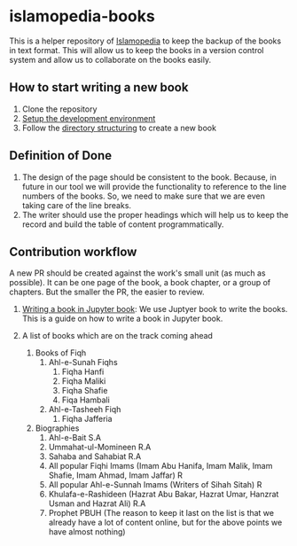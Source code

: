 # islamopedia-books
This is a helper repository of [Islamopedia](https://github.com/segullshairbutt/islamopedia/) to keep the backup of the books in text format. This will allow us to keep the books in a version control system and allow us to collaborate on the books easily.

## How to start writing a new book
1. Clone the repository
2. [Setup the development environment](./docs/local-setup.md)
3. Follow the [directory structuring](./docs/directory-structuring.md) to create a new book

## Definition of Done
1. The design of the page should be consistent to the book. Because, in future in our tool we will provide the functionality to reference to the line numbers of the books. So, we need to make sure that we are even taking care of the line breaks.
2. The writer should use the proper headings which will help us to keep the record and build the table of content programmatically. 

## Contribution workflow
A new PR should be created against the work's small unit (as much as possible). It can be one page of the book, a book chapter, or a group of chapters. But the smaller the PR, the easier to review.

1. [Writing a book in Jupyter book](./docs/directory-structuring.md): 
    We use Juptyer book to write the books. This is a guide on how to write a book in Jupyter book.

2. A list of books which are on the track coming ahead
    1. Books of Fiqh
        1. Ahl-e-Sunah Fiqhs
            1. Fiqha Hanfi
            2. Fiqha Maliki
            3. Fiqha Shafie
            4. Fiqa Hambali 
        2. Ahl-e-Tasheeh Fiqh
            1. Fiqha Jafferia
    2. Biographies
        1. Ahl-e-Bait S.A
        2. Ummahat-ul-Momineen R.A
        3. Sahaba and Sahabiat R.A
        4. All popular Fiqhi Imams (Imam Abu Hanifa, Imam Malik, Imam Shafie, Imam Ahmad, Imam Jaffar) R
        5. All popular Ahl-e-Sunnah Imams (Writers of Sihah Sitah) R
        6. Khulafa-e-Rashideen (Hazrat Abu Bakar, Hazrat Umar, Hanzrat Usman and Hazrat Ali) R.A
        7. Prophet PBUH (The reason to keep it last on the list is that we already have a lot of content online, but for the above points we have almost nothing)
